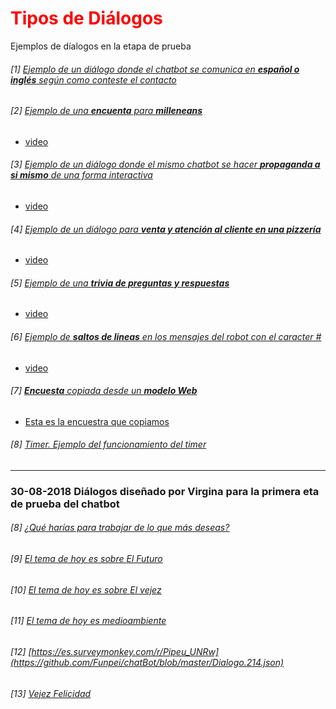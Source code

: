 <h1 style="color:red;">
Tipos de Diálogos
</h1>

Ejemplos de díalogos en la etapa de prueba


###### [1] [Ejemplo de un diálogo donde el chatbot se comunica en **español o inglés** según como conteste el contacto](https://github.com/Funpei/chatBot/blob/master/Dialogo.15.json)


###### [2] [Ejemplo de una **encuenta** para **milleneans**](https://github.com/Funpei/chatBot/blob/master/Dialogo.43.json)
* [video](https://youtu.be/0W4Tn87q22o)

###### [3] [Ejemplo de un diálogo donde el mismo chatbot se hacer **propaganda a si mismo** de una forma interactiva](https://github.com/Funpei/chatBot/blob/master/Dialogo.65.json)
* [video](https://youtu.be/ryZTDZhiAf0) 

###### [4] [Ejemplo de un diálogo para **venta y atención al cliente en una pizzería**](https://github.com/Funpei/chatBot/blob/master/Dialogo.69.json)
* [video](https://youtu.be/1ZRx8V4rGms)

###### [5] [Ejemplo de una **trivia de preguntas y respuestas**](https://github.com/Funpei/chatBot/blob/master/Dialogo.78.json)
* [video](https://youtu.be/3Cc60zRSGTY)

###### [6] [Ejemplo de **saltos de lineas** en los mensajes del robot con el caracter #](https://github.com/Funpei/chatBot/blob/master/Dialogo.47.json)
* [video](https://www.youtube.com/watch?v=WH2yk9Vu1mk)

###### [7] [**Encuesta** copiada desde un **modelo Web**](https://github.com/Funpei/chatBot/blob/master/Dialogo.58.json)
* [Esta es la encuestra que copiamos](https://es.surveymonkey.com/r/PIPEU_2018)

###### [8] [Timer. Ejemplo del funcionamiento del timer](https://github.com/Funpei/chatBot/blob/master/Dialogo.912.json)

________
<h3>
30-08-2018
Diálogos diseñado por Virgina para la primera eta de prueba del chatbot
</h3>

###### [8] [¿Qué harías para trabajar de lo que más deseas?](https://github.com/Funpei/chatBot/blob/master/Dialogo.244.json)

###### [9] [El tema de hoy es sobre *El Futuro*](https://github.com/Funpei/chatBot/blob/master/Dialogo.254.json)

###### [10] [El tema de hoy es sobre *El vejez*](https://github.com/Funpei/chatBot/blob/master/Dialogo.263.json)

###### [11] [El tema de hoy es *medioambiente*](https://github.com/Funpei/chatBot/blob/master/Dialogo.274.json)

###### [12] [https://es.surveymonkey.com/r/Pipeu_UNRw](https://github.com/Funpei/chatBot/blob/master/Dialogo.214.json)

###### [13] [Vejez Felicidad](https://github.com/Funpei/chatBot/blob/master/Dialogo.232.json)


